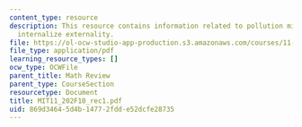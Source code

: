 ```yaml
---
content_type: resource
description: This resource contains information related to pollution mitigation to
  internalize externality.
file: https://ol-ocw-studio-app-production.s3.amazonaws.com/courses/11-202-planning-economics-fall-2010/869d34645d4b14772fdde52dcfe28735_MIT11_202F10_rec1.pdf
file_type: application/pdf
learning_resource_types: []
ocw_type: OCWFile
parent_title: Math Review
parent_type: CourseSection
resourcetype: Document
title: MIT11_202F10_rec1.pdf
uid: 869d3464-5d4b-1477-2fdd-e52dcfe28735
---
```

